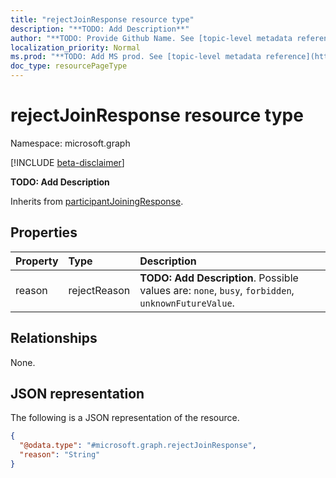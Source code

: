 ```yaml
---
title: "rejectJoinResponse resource type"
description: "**TODO: Add Description**"
author: "**TODO: Provide Github Name. See [topic-level metadata reference](https://msgo.azurewebsites.net/add/document/guidelines/metadata.html#topic-level-metadata)**"
localization_priority: Normal
ms.prod: "**TODO: Add MS prod. See [topic-level metadata reference](https://msgo.azurewebsites.net/add/document/guidelines/metadata.html#topic-level-metadata)**"
doc_type: resourcePageType
---
```


# rejectJoinResponse resource type

Namespace: microsoft.graph

[!INCLUDE [beta-disclaimer](../../includes/beta-disclaimer.md)]

**TODO: Add Description**


Inherits from [participantJoiningResponse](../resources/participantjoiningresponse.md).

## Properties
|Property|Type|Description|
|:---|:---|:---|
|reason|rejectReason|**TODO: Add Description**. Possible values are: `none`, `busy`, `forbidden`, `unknownFutureValue`.|

## Relationships
None.

## JSON representation
The following is a JSON representation of the resource.
<!-- {
  "blockType": "resource",
  "@odata.type": "microsoft.graph.rejectJoinResponse"
}
-->
``` json
{
  "@odata.type": "#microsoft.graph.rejectJoinResponse",
  "reason": "String"
}
```

